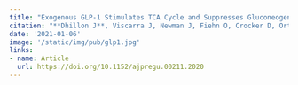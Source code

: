 ```yaml
---
title: "Exogenous GLP-1 Stimulates TCA Cycle and Suppresses Gluconeogenesis and Ketogenesis in Late-fasted Northern Elephant Seals Pups"
citation: "**Dhillon J**, Viscarra J, Newman J, Fiehn O, Crocker D, Ortiz R. *American Journal of Physiology - Regulatory, Integrative and Comparative Physiology*. 2021."
date: '2021-01-06'
image: '/static/img/pub/glp1.jpg'
links:
- name: Article
  url: https://doi.org/10.1152/ajpregu.00211.2020
---
```


